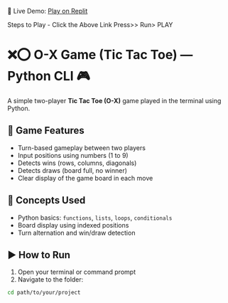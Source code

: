 🔗 Live Demo: [Play on Replit](https://replit.com/@akhileshquick7/TicTacToe)

Steps to Play - Click the Above Link
Press>> Run> PLAY

# ❌⭕ O-X Game (Tic Tac Toe) — Python CLI 🎮

A simple two-player **Tic Tac Toe (O-X)** game played in the terminal using Python.

## 🎯 Game Features

- Turn-based gameplay between two players
- Input positions using numbers (1 to 9)
- Detects wins (rows, columns, diagonals)
- Detects draws (board full, no winner)
- Clear display of the game board in each move

## 🧠 Concepts Used

- Python basics: `functions`, `lists`, `loops`, `conditionals`
- Board display using indexed positions
- Turn alternation and win/draw detection

## ▶️ How to Run

1. Open your terminal or command prompt
2. Navigate to the folder:
```bash
cd path/to/your/project
